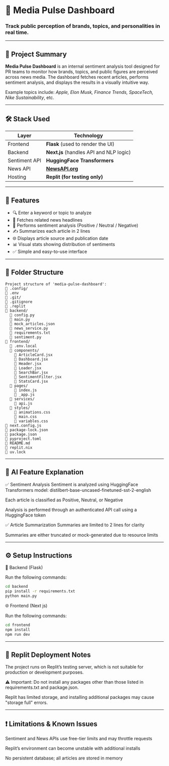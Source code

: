 # 📰 Media Pulse Dashboard

### Track public perception of brands, topics, and personalities in real time.

---

## 📌 Project Summary

**Media Pulse Dashboard** is an internal sentiment analysis tool designed for PR teams to monitor how brands, topics, and public figures are perceived across news media. The dashboard fetches recent articles, performs sentiment analysis, and displays the results in a visually intuitive way. 

Example topics include: *Apple, Elon Musk, Finance Trends, SpaceTech, Nike Sustainability*, etc.

---

## 🛠️ Stack Used

| Layer        | Technology                             |
|--------------|--------------------------------------|
| Frontend     | **Flask** (used to render the UI)    |
| Backend      | **Next.js** (handles API and NLP logic) |
| Sentiment API| **HuggingFace Transformers**         |
| News API     | **[NewsAPI.org](https://newsapi.org/)** |
| Hosting      | **Replit (for testing only)**         |

---

## 🚀 Features

- 🔍 Enter a keyword or topic to analyze  
- 📰 Fetches related news headlines  
- 🧠 Performs sentiment analysis (Positive / Neutral / Negative)  
- ✍️ Summarizes each article in 2 lines  
- 🌐 Displays article source and publication date  
- 📊 Visual stats showing distribution of sentiments  
- ✅ Simple and easy-to-use interface  

---

## 📂 Folder Structure

```plaintext
Project structure of 'media-pulse-dashboard':
📁 .config/
📄 .env
📁 .git/
📄 .gitignore
📄 .replit
📁 backend/
  📄 config.py
  📄 main.py
  📄 mock_articles.json
  📄 news_service.py
  📄 requirements.txt
  📄 sentiment.py
📁 frontend/
  📄 .env.local
  📁 components/
    📄 ArticleCard.jsx
    📄 Dashboard.jsx
    📄 Header.jsx
    📄 Loader.jsx
    📄 SearchBar.jsx
    📄 SentimentFilter.jsx
    📄 StatsCard.jsx
  📁 pages/
    📄 index.js
    📄 _app.js
  📁 services/
    📄 api.js
  📁 styles/
    📄 animations.css
    📄 main.css
    📄 variables.css
📄 next.config.js
📄 package-lock.json
📄 package.json
📄 pyproject.toml
📄 README.md
📄 replit.nix
📄 uv.lock
```
---
## 🧠 AI Feature Explanation
✅ Sentiment Analysis
Sentiment is analyzed using HuggingFace Transformers model: distilbert-base-uncased-finetuned-sst-2-english

Each article is classified as Positive, Neutral, or Negative

Analysis is performed through an authenticated API call using a HuggingFace token

✅ Article Summarization
Summaries are limited to 2 lines for clarity

Summaries are either truncated or mock-generated due to resource limits

---
## ⚙️ Setup Instructions
🔧 Backend (Flask)

Run the following commands:

```bash
cd backend
pip install -r requirements.txt
python main.py
```
🌐 Frontend (Next js)

Run the following commands:

```bash
cd frontend
npm install
npm run dev
```
---
## 🧪 Replit Deployment Notes
The project runs on Replit’s testing server, which is not suitable for production or development purposes.

⚠️ Important: Do not install any packages other than those listed in requirements.txt and package.json.

Replit has limited storage, and installing additional packages may cause "storage full" errors.

---
## ❗ Limitations & Known Issues
Sentiment and News APIs use free-tier limits and may throttle requests

Replit’s environment can become unstable with additional installs

No persistent database; all articles are stored in memory

